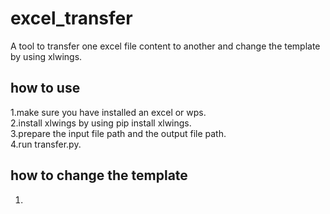 # excel_transfer

A tool to transfer one excel file content to another and change the template by using xlwings.  

## how to use

1.make sure you have installed an excel or wps.  
2.install xlwings by using pip install xlwings.  
3.prepare the input file path and the output file path.  
4.run transfer.py.  

## how to change the template

1.
